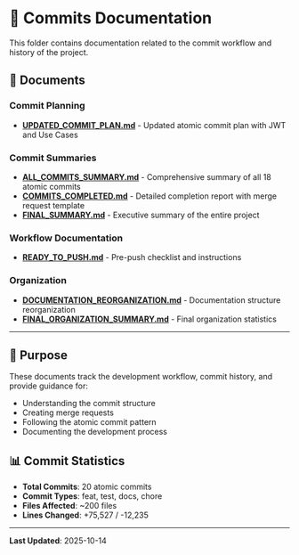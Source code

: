 # 📝 Commits Documentation

This folder contains documentation related to the commit workflow and history of the project.

## 📄 Documents

### Commit Planning
- **[UPDATED_COMMIT_PLAN.md](UPDATED_COMMIT_PLAN.md)** - Updated atomic commit plan with JWT and Use Cases

### Commit Summaries
- **[ALL_COMMITS_SUMMARY.md](ALL_COMMITS_SUMMARY.md)** - Comprehensive summary of all 18 atomic commits
- **[COMMITS_COMPLETED.md](COMMITS_COMPLETED.md)** - Detailed completion report with merge request template
- **[FINAL_SUMMARY.md](FINAL_SUMMARY.md)** - Executive summary of the entire project

### Workflow Documentation
- **[READY_TO_PUSH.md](READY_TO_PUSH.md)** - Pre-push checklist and instructions

### Organization
- **[DOCUMENTATION_REORGANIZATION.md](DOCUMENTATION_REORGANIZATION.md)** - Documentation structure reorganization
- **[FINAL_ORGANIZATION_SUMMARY.md](FINAL_ORGANIZATION_SUMMARY.md)** - Final organization statistics

---

## 🎯 Purpose

These documents track the development workflow, commit history, and provide guidance for:
- Understanding the commit structure
- Creating merge requests
- Following the atomic commit pattern
- Documenting the development process

## 📊 Commit Statistics

- **Total Commits**: 20 atomic commits
- **Commit Types**: feat, test, docs, chore
- **Files Affected**: ~200 files
- **Lines Changed**: +75,527 / -12,235

---

**Last Updated**: 2025-10-14
